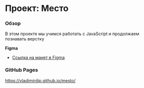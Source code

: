 # Проект: Место

### Обзор
В этом проекте мы учимся работать с JavaScript и продолжаем познавать верстку

**Figma**

* [Ссылка на макет в Figma](https://www.figma.com/file/2cn9N9jSkmxD84oJik7xL7/JavaScript.-Sprint-4?node-id=0%3A1)

### GitHub Pages

https://vladimirdip.github.io/mesto/

